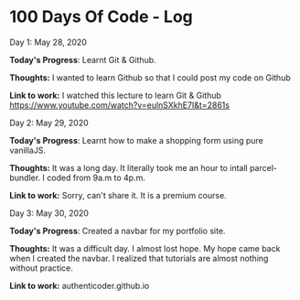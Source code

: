 # 100 Days Of Code - Log

Day 1: May 28, 2020

**Today's Progress**: Learnt Git & Github.

**Thoughts:** I wanted to learn Github so that I could post my code on Github

**Link to work:** I watched this lecture to learn Git & Github https://www.youtube.com/watch?v=eulnSXkhE7I&t=2861s

Day 2: May 29, 2020

**Today's Progress**: Learnt how to make a shopping form using pure vanillaJS.

**Thoughts:** It was a long day. It literally took me an hour to intall parcel-bundler. I coded from 9a.m to 4p.m. 

**Link to work:** Sorry, can't share it. It is a premium course.

Day 3: May 30, 2020

**Today's Progress**: Created a navbar for my portfolio site. 

**Thoughts:** It was a difficult day. I almost lost hope. My hope came back when I created the navbar. I realized that tutorials are almost nothing without practice. 

**Link to work:** authenticoder.github.io
